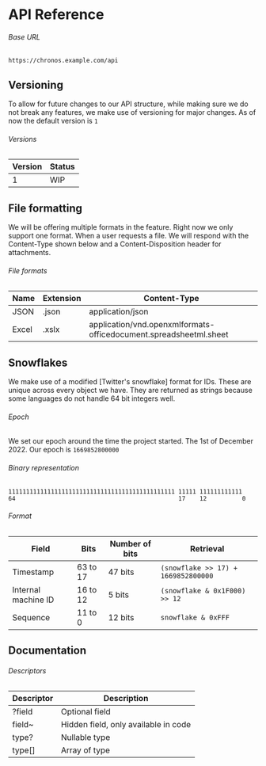 # API Reference

###### Base URL

```
https://chronos.example.com/api
```

## Versioning

To allow for future changes to our API structure, while making sure we do not break any features, we make use of versioning for major changes. As of now the default version is `1`

###### Versions

| Version   | Status    | 
| ---       | ---       |
| 1         | WIP       |

## File formatting

We will be offering multiple formats in the feature. Right now we only support one format.
When a user requests a file. We will respond with the Content-Type shown below and a Content-Disposition header for attachments.

###### File formats

| Name      | Extension     | Content-Type                                                          |
| ---       | ---           | ---                                                                   |
| JSON      | .json         | application/json                                                      |
| Excel     | .xslx         | application/vnd.openxmlformats-officedocument.spreadsheetml.sheet     |


####

## Snowflakes

We make use of a modified [Twitter's snowflake] format for IDs. These are unique across every object we have. They are returned as strings because some languages do not handle 64 bit integers well.

###### Epoch

We set our epoch around the time the project started. The 1st of December 2022.
Our epoch is `1669852800000`

###### Binary representation

```
11111111111111111111111111111111111111111111111 11111 111111111111
64                                              17    12          0
```

###### Format

| Field               | Bits     | Number of bits | Retrieval                            |
| ------------------- | -------- | -------------- |  ----------------------------------- |
| Timestamp           | 63 to 17 | 47 bits        |  `(snowflake >> 17) + 1669852800000` |
| Internal machine ID | 16 to 12 | 5 bits         |  `(snowflake & 0x1F000) >> 12`       |
| Sequence            | 11 to 0  | 12 bits        |  `snowflake & 0xFFF`                 |

## Documentation

###### Descriptors
| Descriptor                | Description                           |
| ---                       | ---                                   |
| ?field                    | Optional field                        |
| field~                    | Hidden field, only available in code  |
| type?                     | Nullable type                         |
| type[]                    | Array of type                         |
